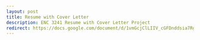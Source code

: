 ```yaml
---
layout: post
title: Resume with Cover Letter
description: ENC 3241 Resume with Cover Letter Project
redirect: https://docs.google.com/document/d/1vmGcjClLIIV_cGFDnddsia7RgjqpXdiO8zX87HqJR3c/edit?usp=sharing
---
```

